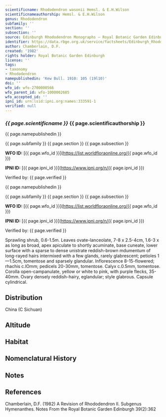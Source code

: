 ```yaml
---
scientificname: Rhododendron wasonii Hemsl. & E.H.Wilson
scientificnameauthorship: Hemsl. & E.H.Wilson
genus: Rhododendron
subfamily: ''
section: ''
subsection: ''
source: Edinburgh Rhododendron Monographs – Royal Botanic Garden Edinburgh
identifier: https://data.rbge.org.uk/service/factsheets/Edinburgh_Rhododendron_Monographs.xhtml
author: Chamberlain, D.F.
created: '1982'
rights holder: Royal Botanic Garden Edinburgh
license: ''
tags:
- taxonomy
- Rhododendron
namepublishedin: 'Kew Bull. 1910: 105 (19l10)'
doi: ''
wfo_id: wfo-2700000566
wfo_parent_id: wfo-1000002605
wfo_accepted_id: ''
ipni_id: urn:lsid:ipni.org:names:333591-1
verified: null
---
```

### _{{ page.scientificname }}_ {{ page.scientificauthorship }}
 {{ page.namepublishedin }}

{{ page.subfamily }} {{ page.section }} {{ page.subsection }}

**WFO ID:** [{{ page.wfo_id }}](https://list.worldfloraonline.org/{{ page.wfo_id }})

**IPNI ID:** [{{ page.ipni_id }}](https://www.ipni.org/n/{{ page.ipni_id }})

Verified by: {{ page.verified }}

 {{ page.namepublishedin }}

{{ page.subfamily }} {{ page.section }} {{ page.subsection }}

**WFO ID:** [{{ page.wfo_id }}](https://list.worldfloraonline.org/{{ page.wfo_id }})

**IPNI ID:** [{{ page.ipni_id }}](https://www.ipni.org/n/{{ page.ipni_id }})

Verified by: {{ page.verified }}



Sprawling shrub, 0.6-1.5m. Leaves ovate-lanceolate, 7-8 x 2.5-4cm, 1.6-3 x as long as broad, apex apiculate to shortly acuminate, base cuneate, lower surface with a sparse to dense unistrate reddish-brown mdumentum of long-rayed hairs intermixed with a few glands, rarely glabrescent; petioles 1 —1.5cm, tomentose and sparsely glandular. Inflorescence 8-15-flowered; rhachis c.lOmm; pedicels 20-30mm, tomentose. Calyx c.0.5mm, tomentose. Corolla open-campanulate, yellow or white to pink, with purple flecks, 35-40mm. Ovary densely reddish-hairy, eglandular; style glabrous. Capsule cylindrical.

## Distribution
China (C Sichuan)

## Altitude


## Habitat


## Nomenclatural History

                       
## Notes


## References

Chamberlain, D.F. (1982) A Revision of Rhododendron II. Subgenus Hymenanthes. Notes From the Royal Botanic Garden Edinburgh 39(2):362
